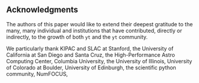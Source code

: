 ## Acknowledgments

The authors of this paper would like to extend their deepest gratitude to the
many, many individual and institutions that have contributed, directly or
indirectly, to the growth of both `yt` and the `yt` community.

We particularly thank KIPAC and SLAC at Stanford, the University of California
at San Diego and Santa Cruz, the High-Performance Astro Computing Center,
Columbia University, the University of Illinois, University of Colorado at
Boulder, University of Edinburgh, the scientific python community, NumFOCUS, 
